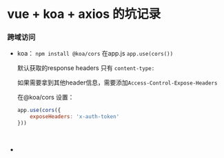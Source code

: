 # vue + koa  + axios 的坑记录 #



### 跨域访问 ###

* koa：
  `npm install @koa/cors`
  在app.js `app.use(cors())`

  默认获取的response headers 只有 `content-type:`

  如果需要拿到其他header信息，需要添加`Access-Control-Expose-Headers`

  在@koa/cors 设置：

  ```javascript
  app.use(cors({
      exposeHeaders: 'x-auth-token'
  }))
  ```

  ​

* ​



